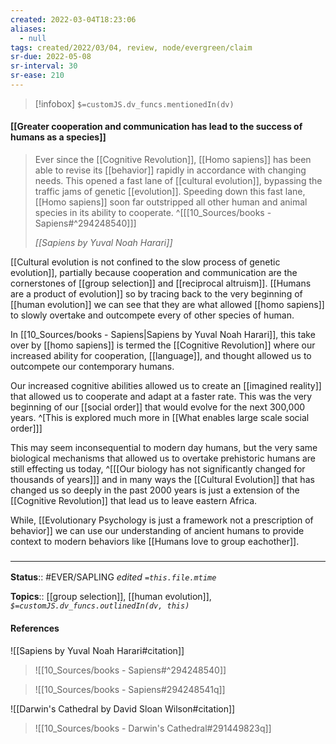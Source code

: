 ```yaml
---
created: 2022-03-04T18:23:06 
aliases:
  - null
tags: created/2022/03/04, review, node/evergreen/claim
sr-due: 2022-05-08
sr-interval: 30
sr-ease: 210
---
```

> [!infobox]
`$=customJS.dv_funcs.mentionedIn(dv)`

#### [[Greater cooperation and communication has lead to the success of humans as a species]] 

> Ever since the [[Cognitive Revolution]], [[Homo sapiens]] has been able to revise its [[behavior]] rapidly in accordance with changing needs. This opened a fast lane of [[cultural evolution]], bypassing the traffic jams of genetic [[evolution]]. Speeding down this fast lane, [[Homo sapiens]] soon far outstripped all other human and animal species in its ability to cooperate.  ^[[[10_Sources/books - Sapiens#^294248540]]]
>
> <cite>[[Sapiens by Yuval Noah Harari]]</cite>

[[Cultural evolution is not confined to the slow process of genetic evolution]], partially because 
cooperation and communication are the cornerstones of [[group selection]] and [[reciprocal altruism]].
[[Humans are a product of evolution]] so
by tracing back to the very beginning of [[human evolution]] 
we can see that they are what allowed [[homo sapiens]] 
to slowly overtake and outcompete every of other species of human. 

In [[10_Sources/books - Sapiens|Sapiens by Yuval Noah Harari]], this take over by [[homo sapiens]] is termed the [[Cognitive Revolution]] where our increased ability for cooperation, [[language]], and thought allowed us to outcompete our contemporary humans.

Our increased cognitive abilities allowed us to create an [[imagined reality]] that allowed us to cooperate and adapt at a faster rate.
This was the very beginning of our [[social order]] that would evolve for the next 300,000 years.
^[This is explored much more in [[What enables large scale social order]]]

This may seem inconsequential to modern day humans, but the very same biological mechanisms that allowed us to overtake prehistoric humans are still effecting us today,
^[[[Our biology has not significantly changed for thousands of years]]]
and in many ways the [[Cultural Evolution]] that has changed us so deeply in the past 2000 years is just a extension of the [[Cognitive Revolution]] that lead us to leave eastern Africa.

While, [[Evolutionary Psychology is just a framework not a prescription of behavior]] 
we can use our understanding of ancient humans to provide context to modern behaviors
like [[Humans love to group eachother]].


### <hr class="footnote"/>

**Status**:: #EVER/SAPLING 
*edited `=this.file.mtime`*

**Topics**:: [[group selection]], [[human evolution]], 
*`$=customJS.dv_funcs.outlinedIn(dv, this)`*

#### References

![[Sapiens by Yuval Noah Harari#citation]]

> ![[10_Sources/books - Sapiens#^294248540]]

> ![[10_Sources/books - Sapiens#294248541q]]

![[Darwin's Cathedral by David Sloan Wilson#citation]]
> ![[10_Sources/books - Darwin's Cathedral#291449823q]]

